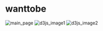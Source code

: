 wanttobe
========
![main_page](https://cloud.githubusercontent.com/assets/6688549/5553950/661eb9d4-8c7a-11e4-9d07-c425aecac177.PNG)
![d3js_image1](https://cloud.githubusercontent.com/assets/6688549/5553951/692accbc-8c7a-11e4-9655-9184b6346148.PNG)
![d3js_image2](https://cloud.githubusercontent.com/assets/6688549/5553952/6a4f5144-8c7a-11e4-8f64-5c5829dd9776.PNG)
